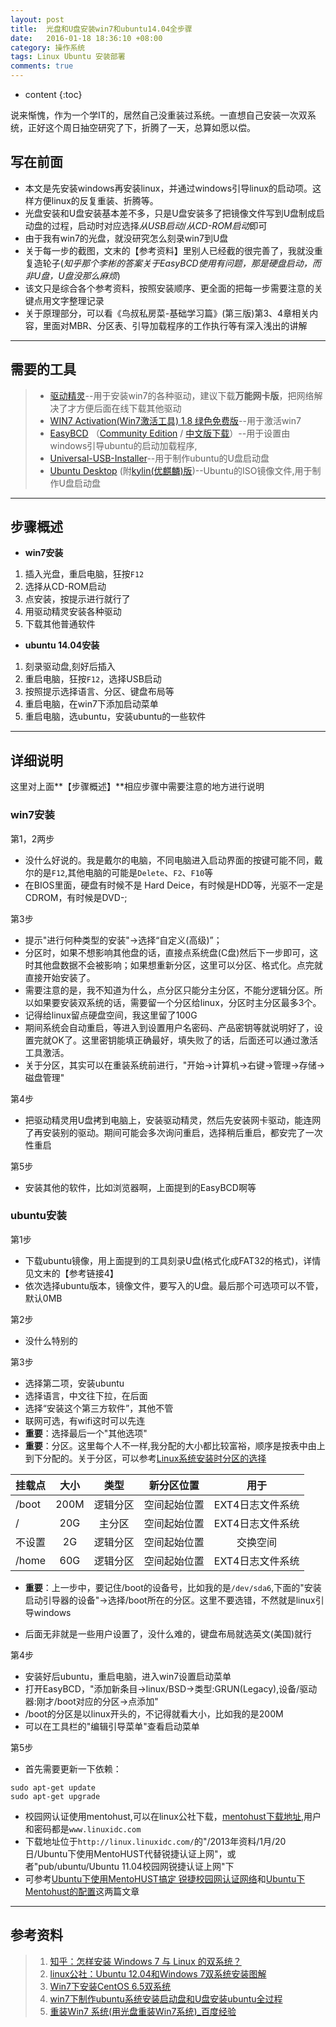 ```yaml
---
layout: post
title:  光盘和U盘安装win7和ubuntu14.04全步骤
date:   2016-01-18 18:36:10 +08:00
category: 操作系统
tags: Linux Ubuntu 安装部署
comments: true
---
```


* content
{:toc}

说来惭愧，作为一个学IT的，居然自己没重装过系统。一直想自己安装一次双系统，正好这个周日抽空研究了下，折腾了一天，总算如愿以偿。




## 写在前面

- 本文是先安装windows再安装linux，并通过windows引导linux的启动项。这样方便linux的反复重装、折腾等。
- 光盘安装和U盘安装基本差不多，只是U盘安装多了把镜像文件写到U盘制成启动盘的过程，启动时对应选择*从USB启动*/*从CD-ROM启动*即可
- 由于我有win7的光盘，就没研究怎么刻录win7到U盘
- 关于每一步的截图，文末的【参考资料】里别人已经截的很完善了，我就没重复造轮子(*知乎那个李彬的答案关于EasyBCD使用有问题，那是硬盘启动，而非U盘，U盘没那么麻烦*)
- 该文只是综合各个参考资料，按照安装顺序、更全面的把每一步需要注意的关键点用文字整理记录
- 关于原理部分，可以看《鸟叔私房菜-基础学习篇》(第三版)第3、4章相关内容，里面对MBR、分区表、引导加载程序的工作执行等有深入浅出的讲解

------

## 需要的工具

>* [驱动精灵](http://www.drivergenius.com/)--用于安装win7的各种驱动，建议下载**万能网卡版**，把网络解决了才方便后面在线下载其他驱动
>* [WIN7 Activation(Win7激活工具) 1.8 绿色免费版](http://www.xiazaizhijia.com/soft/6387.html)--用于激活win7
>* [EasyBCD](http://www.softpedia.com/get/System/OS-Enhancements/EasyBCD.shtml) （[Community Edition](http://www.softpedia.com/get/System/OS-Enhancements/EasyBCD.shtml) / [中文版下载](http://www.onlinedown.net/soft/58174.htm)）--用于设置由windows引导ubuntu的启动加载程序,
>* [Universal-USB-Installer](http://www.pendrivelinux.com/universal-usb-installer-easy-as-1-2-3/#button)--用于制作ubuntu的U盘启动盘
>* [Ubuntu Desktop](http://www.ubuntu.com/download/desktop) (附[kylin(优麒麟)版](http://www.ubuntu.com/download/ubuntu-kylin))--Ubuntu的ISO镜像文件,用于制作U盘启动盘



------


## 步骤概述

- **win7安装**

1. 插入光盘，重启电脑，狂按`F12`
2. 选择从CD-ROM启动
3. 点安装，按提示进行就行了
4. 用驱动精灵安装各种驱动
5. 下载其他普通软件


- **ubuntu 14.04安装**

1. 刻录驱动盘,刻好后插入
2. 重启电脑，狂按`F12`，选择USB启动
3. 按照提示选择语言、分区、键盘布局等
4. 重启电脑，在win7下添加启动菜单
5. 重启电脑，选ubuntu，安装ubuntu的一些软件

------

## 详细说明

这里对上面**【步骤概述】**相应步骤中需要注意的地方进行说明

###  win7安装

第1，2两步

- 没什么好说的。我是戴尔的电脑，不同电脑进入启动界面的按键可能不同，戴尔的是`F12`,其他电脑的可能是`Delete`、`F2`、`F10`等
- 在BIOS里面，硬盘有时候不是 Hard Deice，有时候是HDD等，光驱不一定是CDROM，有时候是DVD-;

第3步

- 提示"进行何种类型的安装"->选择“自定义(高级)”；
- 分区时，如果不想影响其他盘的话，直接点系统盘(C盘)然后下一步即可，这时其他盘数据不会被影响；如果想重新分区，这里可以分区、格式化。点完就直接开始安装了。
- 需要注意的是，我不知道为什么，点分区只能分主分区，不能分逻辑分区。所以如果要安装双系统的话，需要留一个分区给linux，分区时主分区最多3个。
- 记得给linux留点硬盘空间，我这里留了100G
- 期间系统会自动重启，等进入到设置用户名密码、产品密钥等就说明好了，设置完就OK了。这里密钥能填正确最好，填失败了的话，后面还可以通过激活工具激活。
- 关于分区，其实可以在重装系统前进行，"开始->计算机->右键->管理->存储->磁盘管理"

第4步

- 把驱动精灵用U盘拷到电脑上，安装驱动精灵，然后先安装网卡驱动，能连网了再安装别的驱动。期间可能会多次询问重启，选择稍后重启，都安完了一次性重启

第5步

- 安装其他的软件，比如浏览器啊，上面提到的EasyBCD啊等


### ubuntu安装


第1步

- 下载ubuntu镜像，用上面提到的工具刻录U盘(格式化成FAT32的格式)，详情见文末的【参考链接4】
- 依次选择ubuntu版本，镜像文件，要写入的U盘。最后那个可选项可以不管，默认0MB


第2步

- 没什么特别的

第3步

- 选择第二项，安装ubuntu
- 选择语言，中文往下拉，在后面
- 选择“安装这个第三方软件”，其他不管
- 联网可选，有wifi这时可以先连
- **重要**：选择最后一个"其他选项"
- **重要**：分区。这里每个人不一样,我分配的大小都比较富裕，顺序是按表中由上到下分配的。关于分区，可以参考[Linux系统安装时分区的选择](http://www.cnblogs.com/gylei/archive/2011/12/04/2275987.html)

| 挂载点   | 大小     |  类型   |新分区位置  | 用于           |
| -------- | :-----:  | :----:  |  :----:    |:----:          |
| /boot    | 200M     | 逻辑分区|空间起始位置|EXT4日志文件系统|
| /        | 20G      | 主分区  |空间起始位置|EXT4日志文件系统|
| 不设置   | 2G       | 逻辑分区|空间起始位置|     交换空间   |
| /home    | 60G      | 逻辑分区|空间起始位置|EXT4日志文件系统|


- **重要**：上一步中，要记住/boot的设备号，比如我的是`/dev/sda6`,下面的"安装启动引导器的设备"->选择/boot所在的分区。这里不要选错，不然就是linux引导windows

- 后面无非就是一些用户设置了，没什么难的，键盘布局就选英文(美国)就行

第4步

- 安装好后ubuntu，重启电脑，进入win7设置启动菜单
- 打开EasyBCD，"添加新条目->linux/BSD->类型:GRUN(Legacy),设备/驱动器:刚才/boot对应的分区->点添加"
- /boot的分区是以linux开头的，不记得就看大小，比如我的是200M
- 可以在工具栏的"编辑引导菜单"查看启动菜单

第5步

- 首先需要更新一下依赖：

```shell
sudo apt-get update
sudo apt-get upgrade
```

- 校园网认证使用mentohust,可以在linux公社下载，[mentohust下载地址](http://linux.linuxidc.com/2013%E5%B9%B4%E8%B5%84%E6%96%99/1%E6%9C%88/20%E6%97%A5/Ubuntu%E4%B8%8B%E4%BD%BF%E7%94%A8MentoHUST%E4%BB%A3%E6%9B%BF%E9%94%90%E6%8D%B7%E8%AE%A4%E8%AF%81%E4%B8%8A%E7%BD%91/),用户和密码都是`www.linuxidc.com`
- 下载地址位于`http://linux.linuxidc.com/`的"/2013年资料/1月/20日/Ubuntu下使用MentoHUST代替锐捷认证上网"，或者"pub/ubuntu/Ubuntu 11.04校园网锐捷认证上网"下
- 可参考[Ubuntu下使用MentoHUST搞定 锐捷校园网认证网络](http://www.linuxidc.com/Linux/2013-10/91157.htm)和[Ubuntu下Mentohust的配置](http://www.linuxidc.com/Linux/2013-10/91158.htm)这两篇文章

------

## 参考资料

>1. [知乎：怎样安装 Windows 7 与 Linux 的双系统？](https://www.zhihu.com/question/19867618)
>2. [linux公社：Ubuntu 12.04和Windows 7双系统安装图解](http://www.linuxidc.com/Linux/2012-05/59663.htm)
>3. [Win7下安装CentOS 6.5双系统](http://blog.sina.com.cn/s/blog_86e874d30101e3d8.html)
>4. [win7下制作ubuntu系统安装启动盘和U盘安装ubuntu全过程](http://blog.csdn.net/liangcaiyun2013/article/details/10410797)
>5. [重装Win7 系统(用光盘重装Win7系统)_百度经验](http://jingyan.baidu.com/article/597035520848d98fc00740f1.html)


